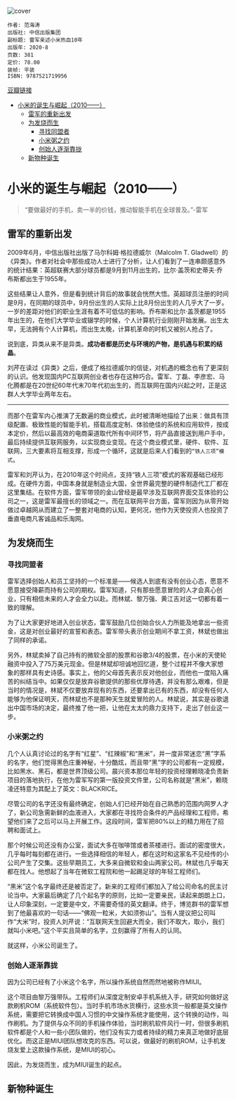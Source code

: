 ![cover](https://img2.doubanio.com/view/subject/s/public/s33703773.jpg)

    作者: 范海涛
    出版社: 中信出版集团
    副标题: 雷军亲述小米热血10年
    出版年: 2020-8
    页数: 381
    定价: 78.00
    装帧: 平装
    ISBN: 9787521719956

[豆瓣链接](https://book.douban.com/subject/35174681/)

- [小米的诞生与崛起（2010——）](#小米的诞生与崛起2010)
  - [雷军的重新出发](#雷军的重新出发)
  - [为发烧而生](#为发烧而生)
    - [寻找同盟者](#寻找同盟者)
    - [小米粥之约](#小米粥之约)
    - [创始人逐渐靠拢](#创始人逐渐靠拢)
  - [新物种诞生](#新物种诞生)

# 小米的诞生与崛起（2010——）

>“要做最好的手机，卖一半的价钱，推动智能手机在全球普及。”-雷军

## 雷军的重新出发
2009年6月，中信出版社出版了马尔科姆·格拉德威尔（Malcolm T. Gladwell）的《异类》。作者对社会中那些成功人士进行了分析，让人们看到了一连串颇感意外的统计结果：英超联赛大部分球员都是9月到11月出生的，比尔·盖茨和史蒂夫·乔布斯都出生于1955年。

这些结果让人意外，但是看到统计背后的故事就会恍然大悟。英超球员注册的时间是9月，在同期的球员中，9月份出生的人实际上比8月份出生的人几乎大了一岁。一岁的差距对他们的职业生涯有着不可低估的影响。乔布斯和比尔·盖茨都是1955年出生的，在他们大学毕业或辍学的时候，个人计算机行业刚刚开始发展。出生太早，无法拥有个人计算机，而出生太晚，计算机革命的时机又被别人抢占了。

说到底，异类从来不是异类。**成功者都是历史与环境的产物，是机遇与积累的结晶**。

刘芹在读过《异类》之后，便成了格拉德威尔的信徒，对机遇的概念也有了更深刻的认识。他发现国内PC互联网创业者也存在这种巧合。雷军、丁磊、李彦宏、马化腾都是在20世纪60年代末70年代初出生的，而互联网在国内兴起之时，正是这群人大学毕业两年左右。

---

而那个在雷军内心推演了无数遍的商业模式，此时被清晰地描绘了出来：做具有顶级配置、极致性能的智能手机，搭载高度定制、体验绝佳的系统和应用软件，按成本定价，然后以最高效的电商渠道取代所有中间环节，将产品直接送到用户手中，最后持续提供互联网服务，以实现商业变现。在这个商业模式里，硬件、软件、互联网，三大要素将互相支撑，形成一个循环，这就是后来人们看到的`“铁人三项”模式`。

雷军和刘芹认为，在2010年这个时间点，支持“铁人三项”模式的客观基础已经形成。在硬件方面，中国本身就是制造业大国，全世界最完整的硬件制造代工厂都在这里集结。在软件方面，雷军带领的金山曾经是最早涉及互联网界面交互体验的公司之一，这是雷军最擅长的领域之一。而在互联网平台方面，雷军则因为从零开始做过卓越网从而建立了一整套对电商的认知，更何况，他作为天使投资人也投资了垂直电商凡客诚品和乐淘网。

## 为发烧而生
### 寻找同盟者
雷军选择创始人和员工坚持的一个标准是——候选人到底有没有创业心态，愿意不愿意接受降薪而持有公司的期权。雷军知道，只有那些愿意冒险的人才会真心创业，只有相信未来的人才会全力以赴。而林斌、黎万强、黄江吉对这一切都有着一致的理解。

为了让大家更好地进入创业状态，雷军鼓励几位创始合伙人力所能及地拿出一些资金，这是对创业最好的宣誓和表态。雷军带头表示创业期间不拿工资，林斌也做出了同样的承诺。

另外，林斌卖掉了自己持有的微软全部的股票和谷歌3/4的股票，在小米的天使轮融资中投入了75万美元现金。但是林斌却坦诚地回忆道，整个过程并不像大家想象的那样具有史诗感。事实上，他的父母首先表示反对他创业，而他也一度陷入痛苦的纠结当中。如果仅仅是放弃谷歌提供的那些优厚待遇，并没有那么艰难，但是当时的情况是，林斌不仅要放弃现有的东西，还要拿出已有的东西，却没有任何人能够为他保证明天，而林斌也不是那种天生就爱冒险的人。林斌说，其实是谷歌退出中国市场的决定，最终推了他一把，让他在太太的鼎力支持下，走出了创业这一步。

### 小米粥之约
几个人认真讨论过的名字有“红星”、“红辣椒”和“黑米”，并一度非常迷恋“黑”字系的名字，他们觉得黑色庄重神秘，十分酷炫，而且带“黑”字的公司都有一定规模，比如黑水、黑石，都是世界顶级公司。晨兴资本那位年轻的投资经理赖晓凌负责新项目的落地执行，在他为雷军写的第一版投资文件里，公司名称就是“黑米”，赖晓凌还特意为其配上了英文：BLACKRICE。

尽管公司的名字还没有最终确定，创始人们已经开始在自己熟悉的范围内网罗人才了，新公司急需新鲜的血液进入，大家都在寻找符合条件的产品经理和工程师，希望他们来了之后可以马上开展工作。这段时间，雷军把80%以上的精力用在了招聘和面试上。

那个时候公司还没有办公室，面试大多在咖啡馆或者茶楼进行。面试的密度很大，几乎每时每刻都在进行。一些选择相信的年轻人，都在这时和这家名不见经传的小公司产生了交集。这些早期员工，大多来自微软和金山两家公司。林斌也几乎每天都在找人。他想起了当年在微软工程院和他一起踢足球的年轻工程师们。

“黑米”这个名字最终还是被否定了。新来的工程师们都加入了给公司命名的民主讨论当中。大家最后确定了几个起名字的原则，比如一定要亲民，读起来朗朗上口，让人印象深刻，一定要是中文，不需要奇怪的英文翻译。终于，博览群书的雷军想到了他最喜欢的一句话——“佛观一粒米，大如须弥山”。当有人提议把公司叫作“大米”时，投资人刘芹说：“互联网天生回避大而全，我们不取大，取小，我们就叫小米吧。”这个平实且简单的名字，立刻赢得了所有人的认同。

就这样，小米公司诞生了。

### 创始人逐渐靠拢
因为公司已经有了小米这个名字，所以操作系统自然而然地被称作MIUI。

这个项目由黎万强带队。工程师们从深度定制安卓手机系统入手，研究如何做好这款刷机ROM（系统软件包）。当时手机市场水货横行，这些水货一般都是英文操作系统，需要把它转换成中国人习惯的中文操作系统才能使用，这个转换的动作，叫作刷机。为了提供与众不同的手机操作体验，当时刷机软件风行一时，但很多刷机软件都是个人和一些小团队做的，他们没有实力或者持续的精力来真正地做好底层优化。而这正是MIUI团队想攻克的东西。可以说，做最好的刷机ROM，让手机发烧友爱上这款操作系统，是MIUI的初心。

因此，为发烧而生，成为MIUI诞生的起点。

## 新物种诞生















































































